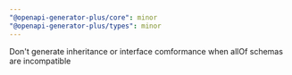```yaml
---
"@openapi-generator-plus/core": minor
"@openapi-generator-plus/types": minor
---
```


Don't generate inheritance or interface comformance when allOf schemas are incompatible
